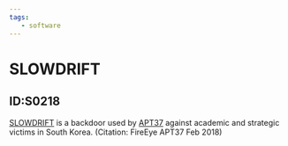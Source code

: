 ```yaml
---
tags:
   - software
---
```

# SLOWDRIFT
## ID:S0218
[SLOWDRIFT](software/S0218) is a backdoor used by [APT37](groups/G0067) against academic and strategic victims in South Korea. (Citation: FireEye APT37 Feb 2018)
